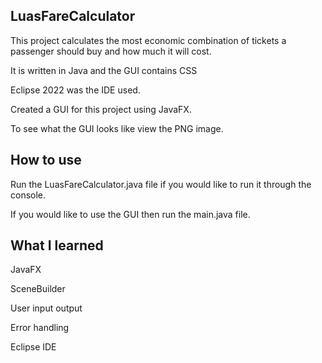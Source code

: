 ## LuasFareCalculator
This project calculates the most economic combination of tickets a passenger should buy and 
how much it will cost.

It is written in Java and the GUI contains CSS

Eclipse 2022 was the IDE used. 

Created a GUI for this project using JavaFX.

To see what the GUI looks like view the PNG image.

## How to use
Run the LuasFareCalculator.java file if you would like to run it through the console.

If you would like to use the GUI then run the main.java file.

## What I learned
JavaFX

SceneBuilder

User input output

Error handling

Eclipse IDE




